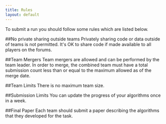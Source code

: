 ```yaml
---
title: Rules
layout: default
---
```

To submit a run you should follow some rules which are listed below.

##No private sharing outside teams
Privately sharing code or data outside of teams is not permitted. It's OK to share code if made available to all players on the forums.

##Team Mergers
Team mergers are allowed and can be performed by the team leader. In order to merge, the combined team must have a total submission count less than or equal to the maximum allowed as of the merge date.

##Team Limits
There is no maximum team size.

##Submission Limits
You can update the progress of your algorithms once in a week.

##Final Paper
Each team should submit a paper describing the algorithms that they developed for the task.
